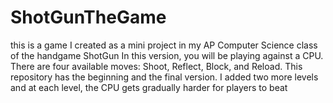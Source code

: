 # ShotGunTheGame
this is a game I created as a mini project in my AP Computer Science class of the handgame ShotGun
In this version, you will be playing against a CPU.
There are four available moves: Shoot, Reflect, Block, and Reload.
This repository has the beginning and the final version.
I added two more levels and at each level, the CPU gets gradually harder for players to beat

